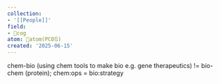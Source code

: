 ```yaml
---
collection:
- '[[People]]'
field:
- 👾cog
atom: 🧭atom(PCO🔃)
created: '2025-06-15'
---
```


chem-bio (using chem tools to make bio e.g. gene therapeutics) != bio-chem (protein); chem:ops = bio:strategy